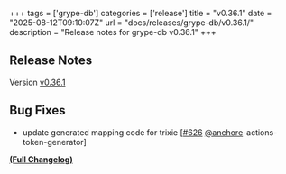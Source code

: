 +++
tags = ['grype-db']
categories = ['release']
title = "v0.36.1"
date = "2025-08-12T09:10:07Z"
url = "docs/releases/grype-db/v0.36.1/"
description = "Release notes for grype-db v0.36.1"
+++

## Release Notes

Version [v0.36.1](https://github.com/anchore/grype-db/releases/tag/v0.36.1)

## Bug Fixes

- update generated mapping code for trixie [[#626](https://github.com/anchore/grype-db/pull/626) [@anchore](https://github.com/anchore)-actions-token-generator]

**[(Full Changelog)](https://github.com/anchore/grype-db/compare/v0.36.0...v0.36.1)**

